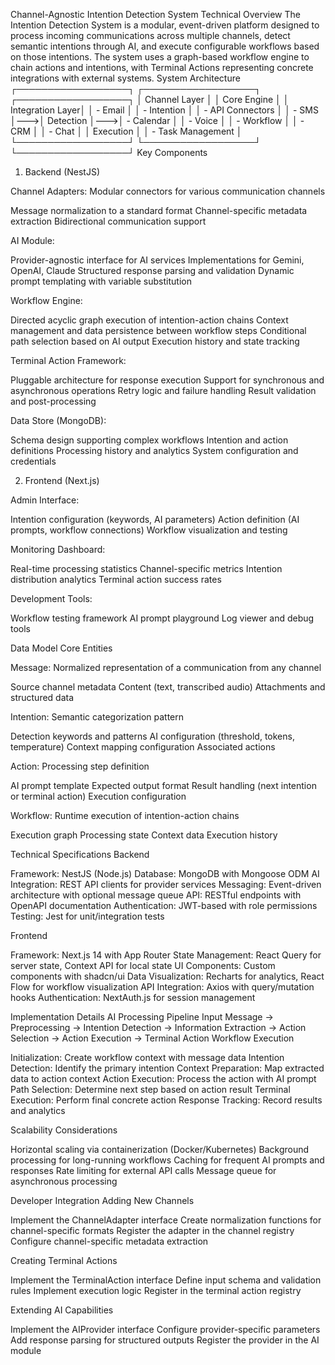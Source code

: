 Channel-Agnostic Intention Detection System
Technical Overview
The Intention Detection System is a modular, event-driven platform designed to process incoming communications across multiple channels, detect semantic intentions through AI, and execute configurable workflows based on those intentions. The system uses a graph-based workflow engine to chain actions and intentions, with Terminal Actions representing concrete integrations with external systems.
System Architecture
┌──────────────────┐    ┌──────────────────┐    ┌──────────────────┐
│   Channel Layer  │    │  Core Engine     │    │  Integration Layer│
│ - Email          │    │ - Intention      │    │ - API Connectors  │
│ - SMS            │--->│   Detection      │--->│ - Calendar        │
│ - Voice          │    │ - Workflow       │    │ - CRM             │
│ - Chat           │    │   Execution      │    │ - Task Management │
└──────────────────┘    └──────────────────┘    └──────────────────┘
Key Components
1. Backend (NestJS)

Channel Adapters: Modular connectors for various communication channels

Message normalization to a standard format
Channel-specific metadata extraction
Bidirectional communication support


AI Module:

Provider-agnostic interface for AI services
Implementations for Gemini, OpenAI, Claude
Structured response parsing and validation
Dynamic prompt templating with variable substitution


Workflow Engine:

Directed acyclic graph execution of intention-action chains
Context management and data persistence between workflow steps
Conditional path selection based on AI output
Execution history and state tracking


Terminal Action Framework:

Pluggable architecture for response execution
Support for synchronous and asynchronous operations
Retry logic and failure handling
Result validation and post-processing


Data Store (MongoDB):

Schema design supporting complex workflows
Intention and action definitions
Processing history and analytics
System configuration and credentials



2. Frontend (Next.js)

Admin Interface:

Intention configuration (keywords, AI parameters)
Action definition (AI prompts, workflow connections)
Workflow visualization and testing


Monitoring Dashboard:

Real-time processing statistics
Channel-specific metrics
Intention distribution analytics
Terminal action success rates


Development Tools:

Workflow testing framework
AI prompt playground
Log viewer and debug tools



Data Model
Core Entities

Message: Normalized representation of a communication from any channel

Source channel metadata
Content (text, transcribed audio)
Attachments and structured data


Intention: Semantic categorization pattern

Detection keywords and patterns
AI configuration (threshold, tokens, temperature)
Context mapping configuration
Associated actions


Action: Processing step definition

AI prompt template
Expected output format
Result handling (next intention or terminal action)
Execution configuration


Workflow: Runtime execution of intention-action chains

Execution graph
Processing state
Context data
Execution history



Technical Specifications
Backend

Framework: NestJS (Node.js)
Database: MongoDB with Mongoose ODM
AI Integration: REST API clients for provider services
Messaging: Event-driven architecture with optional message queue
API: RESTful endpoints with OpenAPI documentation
Authentication: JWT-based with role permissions
Testing: Jest for unit/integration tests

Frontend

Framework: Next.js 14 with App Router
State Management: React Query for server state, Context API for local state
UI Components: Custom components with shadcn/ui
Data Visualization: Recharts for analytics, React Flow for workflow visualization
API Integration: Axios with query/mutation hooks
Authentication: NextAuth.js for session management

Implementation Details
AI Processing Pipeline
Input Message → Preprocessing → Intention Detection → Information Extraction → Action Selection → Action Execution → Terminal Action
Workflow Execution

Initialization: Create workflow context with message data
Intention Detection: Identify the primary intention
Context Preparation: Map extracted data to action context
Action Execution: Process the action with AI prompt
Path Selection: Determine next step based on action result
Terminal Execution: Perform final concrete action
Response Tracking: Record results and analytics

Scalability Considerations

Horizontal scaling via containerization (Docker/Kubernetes)
Background processing for long-running workflows
Caching for frequent AI prompts and responses
Rate limiting for external API calls
Message queue for asynchronous processing

Developer Integration
Adding New Channels

Implement the ChannelAdapter interface
Create normalization functions for channel-specific formats
Register the adapter in the channel registry
Configure channel-specific metadata extraction

Creating Terminal Actions

Implement the TerminalAction interface
Define input schema and validation rules
Implement execution logic
Register in the terminal action registry

Extending AI Capabilities

Implement the AIProvider interface
Configure provider-specific parameters
Add response parsing for structured outputs
Register the provider in the AI module
